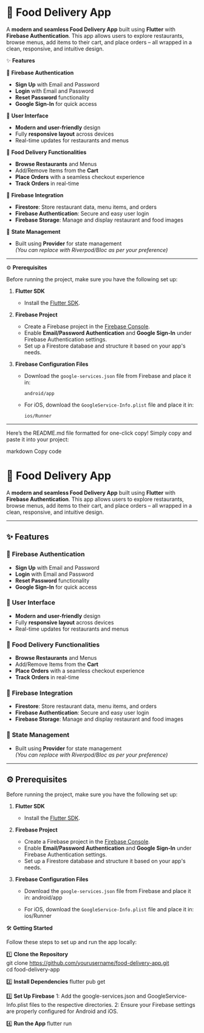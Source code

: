# 🚀 **Food Delivery App**  

A **modern and seamless Food Delivery App** built using **Flutter** with **Firebase Authentication**. This app allows users to explore restaurants, browse menus, add items to their cart, and place orders – all wrapped in a clean, responsive, and intuitive design.  


✨ **Features**  

🔐 **Firebase Authentication**  
- **Sign Up** with Email and Password  
- **Login** with Email and Password  
- **Reset Password** functionality  
- **Google Sign-In** for quick access  

🎨 **User Interface**  
- **Modern and user-friendly** design  
- Fully **responsive layout** across devices  
- Real-time updates for restaurants and menus  

🍴 **Food Delivery Functionalities**  
- **Browse Restaurants** and Menus  
- Add/Remove Items from the **Cart**  
- **Place Orders** with a seamless checkout experience  
- **Track Orders** in real-time  

🔗 **Firebase Integration**  
- **Firestore**: Store restaurant data, menu items, and orders  
- **Firebase Authentication**: Secure and easy user login  
- **Firebase Storage**: Manage and display restaurant and food images  

🔧 **State Management**  
- Built using **Provider** for state management  
  *(You can replace with Riverpod/Bloc as per your preference)*  

---

⚙️ **Prerequisites**  

Before running the project, make sure you have the following set up:  

1. **Flutter SDK**  
   - Install the [Flutter SDK](https://flutter.dev/docs/get-started/install).  

2. **Firebase Project**  
   - Create a Firebase project in the [Firebase Console](https://console.firebase.google.com/).  
   - Enable **Email/Password Authentication** and **Google Sign-In** under Firebase Authentication settings.  
   - Set up a Firestore database and structure it based on your app's needs.  

3. **Firebase Configuration Files**  
   - Download the `google-services.json` file from Firebase and place it in:  
     ```
     android/app
     ```  
   - For iOS, download the `GoogleService-Info.plist` file and place it in:  
     ```
     ios/Runner
     ```  

---


 
Here’s the README.md file formatted for one-click copy! Simply copy and paste it into your project:

markdown
Copy code
# 🚀 **Food Delivery App**  

A **modern and seamless Food Delivery App** built using **Flutter** with **Firebase Authentication**. This app allows users to explore restaurants, browse menus, add items to their cart, and place orders – all wrapped in a clean, responsive, and intuitive design.  

---

## ✨ **Features**  

### 🔐 **Firebase Authentication**  
- **Sign Up** with Email and Password  
- **Login** with Email and Password  
- **Reset Password** functionality  
- **Google Sign-In** for quick access  

### 🎨 **User Interface**  
- **Modern and user-friendly** design  
- Fully **responsive layout** across devices  
- Real-time updates for restaurants and menus  

### 🍴 **Food Delivery Functionalities**  
- **Browse Restaurants** and Menus  
- Add/Remove Items from the **Cart**  
- **Place Orders** with a seamless checkout experience  
- **Track Orders** in real-time  

### 🔗 **Firebase Integration**  
- **Firestore**: Store restaurant data, menu items, and orders  
- **Firebase Authentication**: Secure and easy user login  
- **Firebase Storage**: Manage and display restaurant and food images  

### 🔧 **State Management**  
- Built using **Provider** for state management  
  *(You can replace with Riverpod/Bloc as per your preference)*  

---

## ⚙️ **Prerequisites**  

Before running the project, make sure you have the following set up:  

1. **Flutter SDK**  
   - Install the [Flutter SDK](https://flutter.dev/docs/get-started/install).  

2. **Firebase Project** 
   - Create a Firebase project in the [Firebase Console](https://console.firebase.google.com/).  
   - Enable **Email/Password Authentication** and **Google Sign-In** under Firebase Authentication settings.  
   - Set up a Firestore database and structure it based on your app's needs.  

3. **Firebase Configuration Files**
   - Download the `google-services.json` file from Firebase and place it in:
     android/app
      
   - For iOS, download the `GoogleService-Info.plist` file and place it in:  
     ios/Runner
      


🛠️ **Getting Started** 

Follow these steps to set up and run the app locally:  

 1️⃣ **Clone the Repository**  
git clone https://github.com/yourusername/food-delivery-app.git  
cd food-delivery-app  

2️⃣ **Install Dependencies**
flutter pub get

3️⃣ **Set Up Firebase**
1: Add the google-services.json and GoogleService-Info.plist files to the respective directories.
2: Ensure your Firebase settings are properly configured for Android and iOS.

4️⃣ **Run the App**
flutter run  


